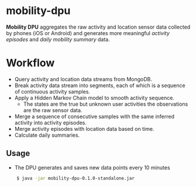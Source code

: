 # mobility-dpu

**Mobility DPU** aggregates the raw activity and location sensor data collected by phones (iOS or Android) and generates more meaningful *activity episodes* and *daily mobility summary* data.

# Workflow
* Query activity and location data streams from MongoDB.
* Break activity data stream into segments, each of which is a sequence of continuous activity samples. 
* Apply a Hidden Markov Chain model to smooth activity sequence.
    * The states are the true but unknown user activities the observations are the raw sensor data.
* Merge a sequence of consecutive samples with the same inferred activity into activity episodes.
* Merge activity episodes with location data based on time.
* Calculate daily summaries.
 
               

## Usage

* The DPU generates and saves new data points every 10 minutes

```bash
    $ java -jar mobility-dpu-0.1.0-standalone.jar
```
